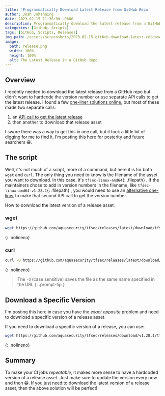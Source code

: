 ```yaml
---
title: 'Programmatically Download Latest Release from GitHub Repo'
author: Josh Johanning
date: 2023-02-15 11:30:00 -0600
description: Programmatically download the latest release from a GitHub Repo without having to hardcode the version or use separate API calls
categories: [GitHub, Scripts]
tags: [GitHub, Scripts, Releases]
img_path: /assets/screenshots/2023-02-15-github-download-latest-release
image:
  path: release.png
  width: 100%
  height: 100%
  alt: The Latest Release in a GitHub Repo
---
```


## Overview

I recently needed to download the latest release from a GitHub repo but didn't want to hardcode the version number or use separate API calls to get the latest release. I found a few [one-liner solutions online](https://gist.github.com/steinwaywhw/a4cd19cda655b8249d908261a62687f8), but most of these made two separate calls: 
1. an [API call to get the latest release](https://docs.github.com/en/rest/releases/releases?apiVersion=2022-11-28#get-the-latest-release)
2. then another to download that release asset

I swore there was a way to get this in one call, but it took a little bit of digging for me to find it. I'm posting this here for posterity and future searchers 😀.

## The script

Well, it's not much of a script, more of a command, but here it is for both `wget` and `curl`. The only thing you need to know is the filename of the asset you want to download. In this case, it's `tfsec-linux-amd64`{: .filepath} . If the maintainers chose to add in version numbers in the filename, like `tfsec-linux-amd64-v1.28.1`{: .filepath} , you would need to use an [alternative one-liner](https://gist.github.com/steinwaywhw/a4cd19cda655b8249d908261a62687f8) to make that second API call to get the version number.

How to download the latest version of a release asset:

### wget

```sh
wget https://github.com/aquasecurity/tfsec/releases/latest/download/tfsec-linux-amd64
```
{: .nolineno}

### curl

```sh
curl -O https://github.com/aquasecurity/tfsec/releases/latest/download/tfsec-linux-amd64
```
{: .nolineno}

> The `-O` (case sensitive) saves the file as the same name specified in the URL
{: .prompt-tip }

## Download a Specific Version

I'm posting this here in case you have the _exact opposite_ problem and need to download a specific version of a release asset.

If you need to download a specific version of a release, you can use:

```sh
wget https://github.com/aquasecurity/tfsec/releases/download/v1.28.1/tfsec-linux-amd64
```
{: .nolineno}

## Summary

To make your CI jobs _repeatable_, it makes more sense to have a hardcoded version of a release asset. Just make sure to update the version every now and then 😁. If you just need to download the latest version of a release asset, then the above solution will be perfect!
